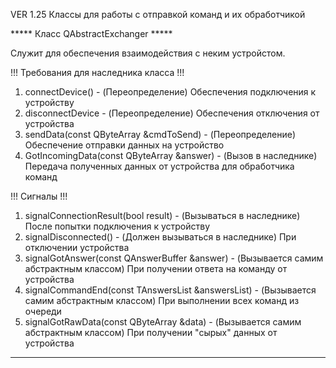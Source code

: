 VER 1.25 Классы для работы с отправкой команд и их обработчикой


***** Класс QAbstractExchanger *****

Служит для обеспечения взаимодействия с неким устройстом.

!!! Требования для наследника класса !!!
1. connectDevice() - (Переопределение) Обеспечения подключения к устройству
2. disconnectDevice - (Переопределение) Обеспечения отключения от устройства
3. sendData(const QByteArray &cmdToSend) - (Переопределение) Обеспечение отправки данных на устройство
4. GotIncomingData(const QByteArray &answer) - (Вызов в наследнике) Передача полученных данных от устройства для
обработчика команд

!!! Сигналы !!!

1. signalConnectionResult(bool result) - (Вызываться в наследнике) После попытки подключения к устройству
2. signalDisconnected() - (Должен вызываться в наследнике) При отключении устройства
3. signalGotAnswer(const QAnswerBuffer &answer) - (Вызывается самим абстрактным классом) При получении ответа на команду
от устройства
4. signalCommandEnd(const TAnswersList &answersList) - (Вызывается самим абстрактным классом) При выполнении всех команд из очереди
5. signalGotRawData(const QByteArray &data) - (Вызывается самим абстрактным классом) При получении "сырых" данных
от устройства

***********************************************************
